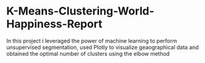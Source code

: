 # K-Means-Clustering-World-Happiness-Report
In this project i leveraged the power of machine learning to perform unsupervised segmentation,
used Plotly to visualize geaographical data and
obtained the optimal number of clusters using the elbow method
